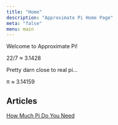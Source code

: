 ```yaml
---
title: "Home"
description: "Approximate Pi Home Page"
meta: "false"
menu: main
---
```

Welcome to Approximate Pi!

22/7 ≈ 3.1428

Pretty darn close to real pi...

π ≈ 3.14159

## Articles

[How Much Pi Do You Need](https://blogs.scientificamerican.com/observations/how-much-pi-do-you-need/)
